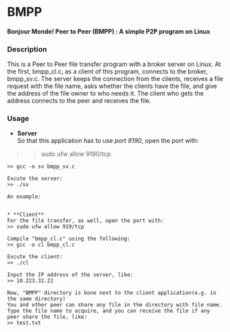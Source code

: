 # BMPP
#### Bonjour Monde! Peer to Peer (BMPP) : A simple P2P program on Linux  

### Description
This is a Peer to Peer file transfer program with a broker server on Linux. At the first, bmpp_cl.c, as a client of this program,
connects to the broker, bmpp_sv.c. The server keeps the connection from the clients, receives a file request with the file name,
asks whether the clients have the file, and give the address of the file owner to who needs it. The client who gets the address 
connects to the peer and receives the file.  

### Usage
* **Server**  
So that this application has to use _port 9190_, open the port with:
>> sudo ufw allow 9190/tcp

```Compile "bmpp_sv.c" using the following:  
>> gcc -o sv bmpp_sv.c  
  
Excute the server:  
>> ./sv  
  
An example:  

  
* **Client**  
For the file transfer, as well, open the port with:  
>> sudo ufw allow 919/tcp  
  
Compile "bmpp_cl.c" using the following:  
>> gcc -o cl bmpp_cl.c  
  
Excute the client:  
>> ./cl  
  
Input the IP address of the server, like:  
>> 10.223.32.22  
  
Now, "BMPP" directory is bone next to the client application(e.g. in the same directory)  
You and other peer can share any file in the directory with file name.  
Type the file name to acquire, and you can receive the file if any peer share the file, like:  
>> test.txt  

